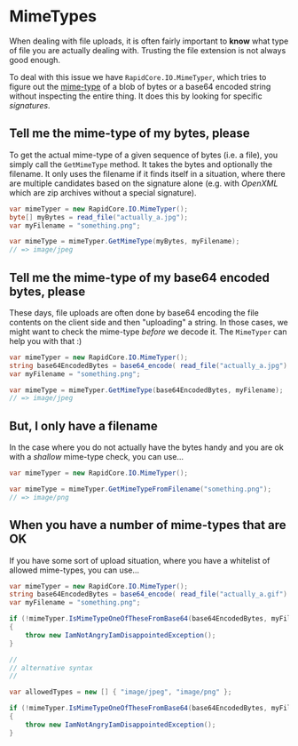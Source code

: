 # MimeTypes

When dealing with file uploads, it is often fairly important to **know** what type of file you are actually dealing with. Trusting the file extension is not always good enough.

To deal with this issue we have `RapidCore.IO.MimeTyper`, which tries to figure out the [mime-type](https://en.wikipedia.org/wiki/Media_type) of a blob of bytes or a base64 encoded string without inspecting the entire thing. It does this by looking for specific _signatures_.


## Tell me the mime-type of my bytes, please

To get the actual mime-type of a given sequence of bytes (i.e. a file), you simply call the `GetMimeType` method. It takes the bytes and optionally the filename. It only uses the filename if it finds itself in a situation, where there are multiple candidates based on the signature alone (e.g. with _OpenXML_ which are zip archives without a special signature).

```csharp
var mimeTyper = new RapidCore.IO.MimeTyper();
byte[] myBytes = read_file("actually_a.jpg");
var myFilename = "something.png";

var mimeType = mimeTyper.GetMimeType(myBytes, myFilename);
// => image/jpeg
```


## Tell me the mime-type of my base64 encoded bytes, please

These days, file uploads are often done by base64 encoding the file contents on the client side and then "uploading" a string. In those cases, we might want to check the mime-type _before_ we decode it. The `MimeTyper` can help you with that :)

```csharp
var mimeTyper = new RapidCore.IO.MimeTyper();
string base64EncodedBytes = base64_encode( read_file("actually_a.jpg") );
var myFilename = "something.png";

var mimeType = mimeTyper.GetMimeType(base64EncodedBytes, myFilename);
// => image/jpeg
```


## But, I only have a filename

In the case where you do not actually have the bytes handy and you are ok with a _shallow_ mime-type check, you can use...

```csharp
var mimeTyper = new RapidCore.IO.MimeTyper();

var mimeType = mimeTyper.GetMimeTypeFromFilename("something.png");
// => image/png
```

## When you have a number of mime-types that are OK

If you have some sort of upload situation, where you have a whitelist of allowed mime-types, you can use...

```csharp
var mimeTyper = new RapidCore.IO.MimeTyper();
string base64EncodedBytes = base64_encode( read_file("actually_a.gif") );
var myFilename = "something.png";

if (!mimeTyper.IsMimeTypeOneOfTheseFromBase64(base64EncodedBytes, myFilename, "image/jpg", "image/png"))
{
    throw new IamNotAngryIamDisappointedException();
}

//
// alternative syntax
//

var allowedTypes = new [] { "image/jpeg", "image/png" };

if (!mimeTyper.IsMimeTypeOneOfTheseFromBase64(base64EncodedBytes, myFilename, allowedTypes))
{
    throw new IamNotAngryIamDisappointedException();
}
```
